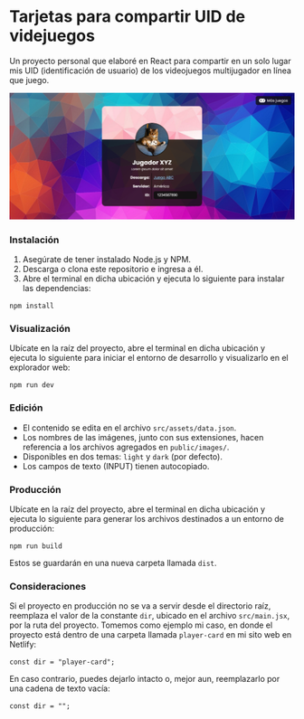 # Tarjetas para compartir UID de videjuegos

Un proyecto personal que elaboré en React para compartir en un solo lugar mis UID (identificación de usuario) de los videojuegos multijugador en línea que juego.

![Captura de pantalla del proyecto](/screenshot.png)

### Instalación

1. Asegúrate de tener instalado Node.js y NPM.
2. Descarga o clona este repositorio e ingresa a él.
3. Abre el terminal en dicha ubicación y ejecuta lo siguiente para instalar las dependencias:

```
npm install
```

### Visualización

Ubícate en la raíz del proyecto, abre el terminal en dicha ubicación y ejecuta lo siguiente para iniciar el entorno de desarrollo y visualizarlo en el explorador web:

```
npm run dev
```

### Edición

- El contenido se edita en el archivo `src/assets/data.json`.
- Los nombres de las imágenes, junto con sus extensiones, hacen referencia a los archivos agregados en `public/images/`.
- Disponibles en dos temas: `light` y `dark` (por defecto).
- Los campos de texto (INPUT) tienen autocopiado.

### Producción

Ubícate en la raíz del proyecto, abre el terminal en dicha ubicación y ejecuta lo siguiente para generar los archivos destinados a un entorno de producción:

```
npm run build
```

Estos se guardarán en una nueva carpeta llamada `dist`.

### Consideraciones

Si el proyecto en producción no se va a servir desde el directorio raíz, reemplaza el valor de la constante `dir`, ubicado en el archivo `src/main.jsx`, por la ruta del proyecto. Tomemos como ejemplo mi caso, en donde el proyecto está dentro de una carpeta llamada `player-card` en mi sito web en Netlify:

```
const dir = "player-card";
```

En caso contrario, puedes dejarlo intacto o, mejor aun, reemplazarlo por una cadena de texto vacía:

```
const dir = "";
```

